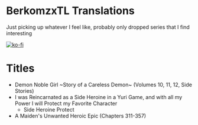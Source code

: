 # BerkomzxTL Translations
Just picking up whatever I feel like, probably only dropped series that I find interesting

[![ko-fi](https://ko-fi.com/img/githubbutton_sm.svg)](https://ko-fi.com/I2I117SQUE)

# Titles
- Demon Noble Girl \~Story of a Careless Demon\~ (Volumes 10, 11, 12, Side Stories)
- I was Reincarnated as a Side Heroine in a Yuri Game, and with all my Power I will Protect my Favorite Character
  - Side Heroine Protect
- A Maiden's Unwanted Heroic Epic (Chapters 311-357)
